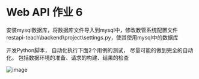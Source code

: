 # Web API 作业 6

安装mysql数据库，将数据库文件导入到mysql中，修改教管系统配置文件 restapi-teach\backend\project\settings.py，使其使用mysql中的数据库


开发Python脚本， 自动化执行下面2个用例的测试， 尽量可能的做到完全的自动化。 包括数据环境的准备、请求的构建、结果的检查


![image](https://user-images.githubusercontent.com/10496014/44293505-3c107e80-a2be-11e8-8e30-cf33fedfef66.png)
